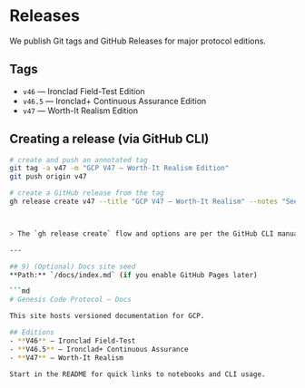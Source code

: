 # Releases

We publish Git tags and GitHub Releases for major protocol editions.

## Tags
- `v46` — Ironclad Field-Test Edition
- `v46.5` — Ironclad+ Continuous Assurance Edition
- `v47` — Worth-It Realism Edition

## Creating a release (via GitHub CLI)

```bash
# create and push an annotated tag
git tag -a v47 -m "GCP V47 — Worth-It Realism Edition"
git push origin v47

# create a GitHub release from the tag
gh release create v47 --title "GCP V47 — Worth-It Realism" --notes "See README for highlights."



> The `gh release create` flow and options are per the GitHub CLI manual. :contentReference[oaicite:12]{index=12}

---

## 9) (Optional) Docs site seed
**Path:** `/docs/index.md` (if you enable GitHub Pages later)

```md
# Genesis Code Protocol — Docs

This site hosts versioned documentation for GCP.

## Editions
- **V46** — Ironclad Field-Test
- **V46.5** — Ironclad+ Continuous Assurance
- **V47** — Worth-It Realism

Start in the README for quick links to notebooks and CLI usage.
